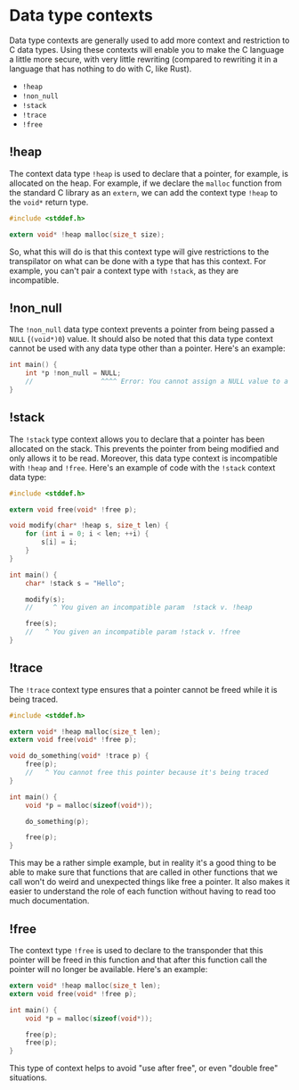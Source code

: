 # Data type contexts

Data type contexts are generally used to add more context and restriction to C data types. Using these contexts will enable you to make the C language a little more secure, with very little rewriting (compared to rewriting it in a language that has nothing to do with C, like Rust).

- `!heap`
- `!non_null`
- `!stack`
- `!trace`
- `!free`

## !heap

The context data type `!heap` is used to declare that a pointer, for example, is allocated on the heap. For example, if we declare the `malloc` function from the standard C library as an `extern`, we can add the context type `!heap` to the `void*` return type.

```c
#include <stddef.h>

extern void* !heap malloc(size_t size);
```

So, what this will do is that this context type will give restrictions to the transpilator on what can be done with a type that has this context. For example, you can't pair a context type with `!stack`, as they are incompatible.

## !non_null

The `!non_null` data type context prevents a pointer from being passed a `NULL` (`(void*)0`) value. It should also be noted that this data type context cannot be used with any data type other than a pointer. Here's an example:

```c
int main() {
    int *p !non_null = NULL;
    //                 ^^^^ Error: You cannot assign a NULL value to a value with incompatible data type context
}
```

## !stack

The `!stack` type context allows you to declare that a pointer has been allocated on the stack. This prevents the pointer from being modified and only allows it to be read. Moreover, this data type context is incompatible with `!heap` and `!free`. Here's an example of code with the `!stack` context data type:

```c
#include <stddef.h>

extern void free(void* !free p);

void modify(char* !heap s, size_t len) {
    for (int i = 0; i < len; ++i) {
        s[i] = i;
    }
}

int main() {
    char* !stack s = "Hello";

    modify(s);
    //     ^ You given an incompatible param  !stack v. !heap

    free(s);
    //   ^ You given an incompatible param !stack v. !free
}
```

## !trace

The `!trace` context type ensures that a pointer cannot be freed while it is being traced.

```c
#include <stddef.h>

extern void* !heap malloc(size_t len);
extern void free(void* !free p);

void do_something(void* !trace p) {
    free(p);
    //   ^ You cannot free this pointer because it's being traced
}

int main() {
    void *p = malloc(sizeof(void*));

    do_something(p);

    free(p);
}
```

This may be a rather simple example, but in reality it's a good thing to be able to make sure that functions that are called in other functions that we call won't do weird and unexpected things like free a pointer. It also makes it easier to understand the role of each function without having to read too much documentation. 

## !free

The context type `!free` is used to declare to the transponder that this pointer will be freed in this function and that after this function call the pointer will no longer be available. Here's an example:

```c
extern void* !heap malloc(size_t len);
extern void free(void* !free p);

int main() {
    void *p = malloc(sizeof(void*));

    free(p);
    free(p);
}
```

This type of context helps to avoid "use after free", or even "double free" situations.
